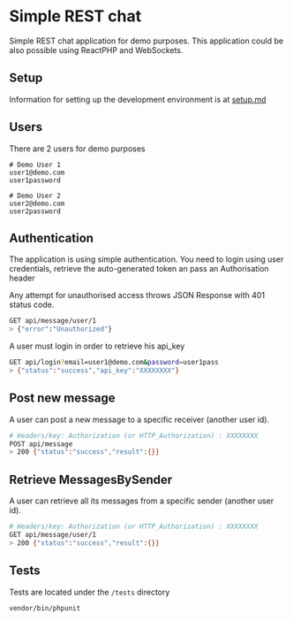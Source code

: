 # Simple REST chat

Simple REST chat application for demo purposes.
This application could be also possible using ReactPHP and WebSockets.

## Setup
Information for setting up the development environment is at [setup.md][0]
 
## Users
There are 2 users for demo purposes
```
# Demo User 1
user1@demo.com
user1password

# Demo User 2
user2@demo.com
user2password
```

## Authentication
The application is using simple authentication.
You need to login using user credentials, retrieve the auto-generated token
an pass an Authorisation header

Any attempt for unauthorised access throws JSON Response with 401 status code.
```bash
GET api/message/user/1
> {"error":"Unauthorized"}
```
A user must login in order to retrieve his api_key
```bash
GET api/login?email=user1@demo.com&password=user1pass
> {"status":"success","api_key":"XXXXXXXX"}
```

## Post new message
A user can post a new message to a specific receiver (another user id).
```bash
# Headers/key: Authorization (or HTTP_Authorization) : XXXXXXXX
POST api/message
> 200 {"status":"success","result":{}}
```

## Retrieve MessagesBySender
A user can retrieve all its messages from a specific sender (another user id).
```bash
# Headers/key: Authorization (or HTTP_Authorization) : XXXXXXXX
GET api/message/user/1
> 200 {"status":"success","result":{}}
```

## Tests
Tests are located under the `/tests` directory
```bash
vendor/bin/phpunit
```

[0]: setup.md